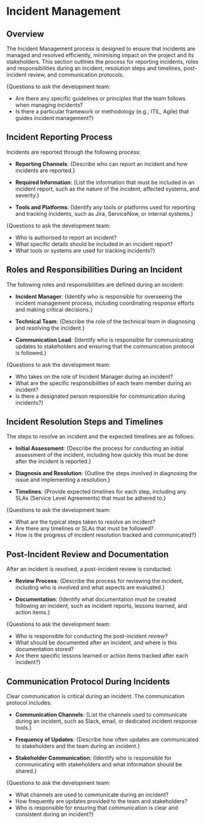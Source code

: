 # Incident Management

## Overview

The Incident Management process is designed to ensure that incidents are managed and resolved efficiently, minimising impact on the project and its stakeholders. This section outlines the process for reporting incidents, roles and responsibilities during an incident, resolution steps and timelines, post-incident review, and communication protocols.

{Questions to ask the development team:
- Are there any specific guidelines or principles that the team follows when managing incidents?
- Is there a particular framework or methodology (e.g., ITIL, Agile) that guides incident management?}

## Incident Reporting Process

Incidents are reported through the following process:

- **Reporting Channels**: {Describe who can report an incident and how incidents are reported.}
  
- **Required Information**: {List the information that must be included in an incident report, such as the nature of the incident, affected systems, and severity.}
  
- **Tools and Platforms**: {Identify any tools or platforms used for reporting and tracking incidents, such as Jira, ServiceNow, or internal systems.}

{Questions to ask the development team:
- Who is authorised to report an incident?
- What specific details should be included in an incident report?
- What tools or systems are used for tracking incidents?}

## Roles and Responsibilities During an Incident

The following roles and responsibilities are defined during an incident:

- **Incident Manager**: {Identify who is responsible for overseeing the incident management process, including coordinating response efforts and making critical decisions.}
  
- **Technical Team**: {Describe the role of the technical team in diagnosing and resolving the incident.}
  
- **Communication Lead**: {Identify who is responsible for communicating updates to stakeholders and ensuring that the communication protocol is followed.}

{Questions to ask the development team:
- Who takes on the role of Incident Manager during an incident?
- What are the specific responsibilities of each team member during an incident?
- Is there a designated person responsible for communication during incidents?}

## Incident Resolution Steps and Timelines

The steps to resolve an incident and the expected timelines are as follows:

- **Initial Assessment**: {Describe the process for conducting an initial assessment of the incident, including how quickly this must be done after the incident is reported.}
  
- **Diagnosis and Resolution**: {Outline the steps involved in diagnosing the issue and implementing a resolution.}
  
- **Timelines**: {Provide expected timelines for each step, including any SLAs (Service Level Agreements) that must be adhered to.}

{Questions to ask the development team:
- What are the typical steps taken to resolve an incident?
- Are there any timelines or SLAs that must be followed?
- How is the progress of incident resolution tracked and communicated?}

## Post-Incident Review and Documentation

After an incident is resolved, a post-incident review is conducted:

- **Review Process**: {Describe the process for reviewing the incident, including who is involved and what aspects are evaluated.}
  
- **Documentation**: {Identify what documentation must be created following an incident, such as incident reports, lessons learned, and action items.}

{Questions to ask the development team:
- Who is responsible for conducting the post-incident review?
- What should be documented after an incident, and where is this documentation stored?
- Are there specific lessons learned or action items tracked after each incident?}

## Communication Protocol During Incidents

Clear communication is critical during an incident. The communication protocol includes:

- **Communication Channels**: {List the channels used to communicate during an incident, such as Slack, email, or dedicated incident response tools.}
  
- **Frequency of Updates**: {Describe how often updates are communicated to stakeholders and the team during an incident.}
  
- **Stakeholder Communication**: {Identify who is responsible for communicating with stakeholders and what information should be shared.}

{Questions to ask the development team:
- What channels are used to communicate during an incident?
- How frequently are updates provided to the team and stakeholders?
- Who is responsible for ensuring that communication is clear and consistent during an incident?}